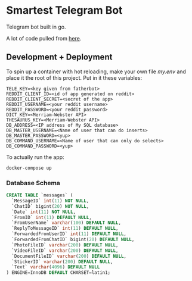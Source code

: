 # Smartest Telegram Bot

Telegram bot built in go.

A lot of code pulled from [here](https://github.com/go-telegram-bot-api/telegram-bot-api/blob/13c54dc548f7ca692fe434d4b7cac072b0de0e0b/types.go#L129).

## Development + Deployment

To spin up a container with hot reloading, make your own file *my.env* and place it the root of this project. Put in it these variables:
```
TELE_KEY=<key given from fatherbot>
REDDIT_CLIENT_ID=<id of app generated on reddit>
REDDIT_CLIENT_SECRET=<secret of the app>
REDDIT_USERNAME=<your reddit username>
REDDIT_PASSWORD=<your reddit password>
DICT_KEY=<Merriam-Webster API>
THESAURUS_KEY=<Merriam-Webster API>
DB_ADDRESS=<IP address of My SQL database>
DB_MASTER_USERNAME=<Name of user that can do inserts>
DB_MASTER_PASSWORD=<yup>
DB_COMMAND_USERNAME=<Name of user that can only do selects>
DB_COMMAND_PASSWORD=<yup>
```

To actually run the app:
```
docker-compose up
```

### Database Schema

```SQL
CREATE TABLE `messages` (
  `MessageID` int(11) NOT NULL,
  `ChatID` bigint(20) NOT NULL,
  `Date` int(11) NOT NULL,
  `FromID` int(11) DEFAULT NULL,
  `FromUserName` varchar(100) DEFAULT NULL,
  `ReplyToMessageID` int(11) DEFAULT NULL,
  `ForwardedFromUserID` int(11) DEFAULT NULL,
  `ForwardedFromChatID` bigint(20) DEFAULT NULL,
  `PhotoFileID` varchar(200) DEFAULT NULL,
  `VideoFileID` varchar(200) DEFAULT NULL,
  `DocumentFileID` varchar(200) DEFAULT NULL,
  `StickerID` varchar(200) DEFAULT NULL,
  `Text` varchar(4096) DEFAULT NULL
) ENGINE=InnoDB DEFAULT CHARSET=latin1;

```
